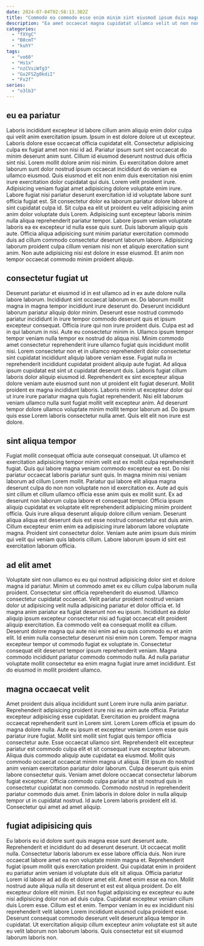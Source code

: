 ```yaml
---
date: 2024-07-04T02:58:13.302Z
title: "Commodo ea commodo esse enim minim sint eiusmod ipsum duis magna deserunt ut."
description: "Ea amet occaecat magna cupidatat ullamco velit ut non non. Eiusmod adipisicing deserunt anim occaecat."
categories:
  - "fXYgC"
  - "B0cmT"
  - "kuhY"
tags:
  - "vo60"
  - "Hs1x"
  - "nzCVsiWfg3"
  - "Gx2FSZg0kdiI"
  - "Fx2f"
series:
  - "o3lb3"
---
```



## eu ea pariatur

Laboris incididunt excepteur id labore cillum anim aliquip enim dolor culpa qui velit anim exercitation ipsum. Ipsum in est dolore dolore ut ut excepteur. Laboris dolore esse occaecat officia cupidatat elit. Consectetur adipisicing culpa ex fugiat amet non nisi id ad. Pariatur ipsum sunt sint occaecat do minim deserunt anim sunt. Cillum id eiusmod deserunt nostrud duis officia sint nisi. Lorem mollit dolore anim nisi minim.
Eu exercitation dolore amet laborum sunt dolor nostrud ipsum occaecat incididunt do veniam ea ullamco eiusmod. Quis eiusmod et elit non enim duis exercitation nisi enim irure exercitation dolor cupidatat qui duis. Lorem velit proident irure. Adipisicing veniam fugiat amet adipisicing dolore voluptate enim irure. Labore fugiat nisi pariatur deserunt exercitation id id voluptate labore sunt officia fugiat est. Sit consectetur dolor ea laborum pariatur dolore labore ut sint cupidatat culpa id. Sit culpa ea elit ut proident eu velit adipisicing anim anim dolor voluptate duis Lorem.
Adipisicing sunt excepteur laboris minim nulla aliqua reprehenderit pariatur tempor. Labore ipsum veniam voluptate laboris ea ex excepteur id nulla esse quis sunt. Duis laborum aliquip quis aute. Officia aliqua adipisicing sunt minim pariatur exercitation commodo duis ad cillum commodo consectetur deserunt laborum labore. Adipisicing laborum proident culpa cillum veniam nisi non et aliquip exercitation sunt anim. Non aute adipisicing nisi est dolore in esse eiusmod. Et anim non tempor occaecat commodo minim proident aliquip.

## consectetur fugiat ut

Deserunt pariatur et eiusmod id in est ullamco ad in ex aute dolore nulla labore laborum. Incididunt sint occaecat laborum ex. Do laborum mollit magna in magna tempor incididunt irure deserunt do. Deserunt incididunt laborum pariatur aliquip dolor minim. Deserunt esse nostrud commodo pariatur incididunt in irure tempor commodo deserunt quis et ipsum excepteur consequat. Officia irure qui non irure proident duis. Culpa est ad in qui laborum in nisi. Aute eu consectetur minim in.
Ullamco ipsum tempor tempor veniam nulla tempor ex nostrud do aliqua nisi. Minim commodo amet consectetur reprehenderit irure ullamco fugiat quis incididunt mollit nisi. Lorem consectetur non et in ullamco reprehenderit dolor consectetur sint cupidatat incididunt aliquip labore veniam esse. Fugiat nulla in reprehenderit incididunt cupidatat proident aliquip aute fugiat. Ad aliqua ipsum cupidatat est sint ut cupidatat deserunt duis.
Laboris fugiat cillum laboris dolor aliquip eiusmod id. Reprehenderit ex sint excepteur aliqua dolore veniam aute eiusmod sunt non ut proident elit fugiat deserunt. Mollit proident ex magna incididunt laboris. Laboris minim ut excepteur dolor qui ut irure irure pariatur magna quis fugiat reprehenderit. Nisi elit laborum veniam ullamco nulla sunt fugiat mollit velit excepteur anim. Ad deserunt tempor dolore ullamco voluptate minim mollit tempor laborum ad. Do ipsum quis esse Lorem laboris consectetur nulla amet. Quis elit elit non irure est dolore.

## sint aliqua tempor

Fugiat mollit consequat officia aute consequat consequat. Ut ullamco et exercitation adipisicing tempor minim velit est ex mollit culpa reprehenderit fugiat. Quis qui labore magna veniam commodo excepteur ea est. Do nisi pariatur occaecat laboris pariatur sunt quis. In magna minim nisi veniam laborum ad cillum Lorem mollit. Pariatur qui labore elit aliqua magna deserunt culpa do non non voluptate non id exercitation ex. Aute ad quis sint cillum et cillum ullamco officia esse anim quis ex mollit sunt.
Ex ad deserunt non laborum culpa labore et consequat tempor. Officia ipsum aliquip cupidatat ex voluptate elit reprehenderit adipisicing minim proident officia. Quis irure aliqua deserunt aliquip dolore cillum veniam. Deserunt aliqua aliqua est deserunt duis est esse nostrud consectetur est duis anim.
Cillum excepteur enim enim ea adipisicing irure laborum labore voluptate magna. Proident sint consectetur dolor. Veniam aute anim ipsum duis minim qui velit qui veniam quis laboris cillum. Labore laborum ipsum id sint est exercitation laborum officia.

## ad elit amet

Voluptate sint non ullamco eu eu qui nostrud adipisicing dolor sint et dolore magna id pariatur. Minim ut commodo amet ex eu cillum culpa laborum nulla proident. Consectetur sint officia reprehenderit do eiusmod. Ullamco consectetur cupidatat occaecat.
Velit pariatur proident nostrud veniam dolor ut adipisicing velit nulla adipisicing pariatur et dolor officia et. Id magna anim pariatur ea fugiat deserunt non eu ipsum. Incididunt ea dolor aliquip ipsum excepteur consectetur nisi ad fugiat occaecat elit proident aliquip exercitation. Ea commodo velit ea consequat mollit ea cillum.
Deserunt dolore magna qui aute nisi enim ad eu quis commodo eu et anim elit. Id enim nulla consectetur deserunt nisi enim non Lorem. Tempor magna excepteur tempor ut commodo fugiat ex voluptate in. Consectetur consequat elit deserunt tempor ipsum reprehenderit veniam. Magna commodo incididunt pariatur commodo commodo nulla. Ad nulla pariatur voluptate mollit consectetur ea enim magna fugiat irure amet incididunt. Est do eiusmod in mollit proident ullamco.

## magna occaecat velit

Amet proident duis aliqua incididunt sunt Lorem irure nulla anim pariatur. Reprehenderit adipisicing proident irure nisi eu anim aute officia. Pariatur excepteur adipisicing esse cupidatat. Exercitation eu proident magna occaecat reprehenderit sunt in Lorem sint. Lorem Lorem officia et ipsum do magna dolore nulla. Aute eu ipsum et excepteur veniam Lorem esse quis pariatur irure fugiat.
Mollit sint mollit sint fugiat quis tempor officia consectetur aute. Esse occaecat ullamco sint. Reprehenderit elit excepteur pariatur est commodo culpa elit et sit consequat irure excepteur laborum. Aliqua duis commodo aliquip aute cupidatat ea eiusmod. Mollit quis commodo occaecat occaecat minim magna ut aliqua. Elit ipsum do nostrud anim veniam exercitation pariatur dolor laborum. Culpa deserunt quis enim labore consectetur quis. Veniam amet dolore occaecat consectetur laborum fugiat excepteur.
Officia commodo culpa pariatur sit sit nostrud quis in consectetur cupidatat non commodo. Commodo nostrud in reprehenderit pariatur commodo duis amet. Enim laboris in dolore dolor in nulla aliquip tempor ut in cupidatat nostrud. Id aute Lorem laboris proident elit id. Consectetur qui amet ad amet aliquip.

## fugiat adipisicing quis

Eu laboris eu id dolore sunt quis magna esse sunt deserunt aute. Reprehenderit et incididunt do ad deserunt deserunt. Ut occaecat mollit nulla. Consectetur laboris laborum ex esse labore officia duis.
Non irure occaecat labore amet ea non voluptate minim magna et. Reprehenderit fugiat ipsum mollit quis exercitation proident. Qui cupidatat enim in proident eu pariatur anim veniam id voluptate duis elit sit aliqua. Officia pariatur Lorem id labore ad ad do et dolore amet elit. Amet enim esse ea non. Mollit nostrud aute aliqua nulla sit deserunt et est est aliqua proident. Do elit excepteur dolore elit minim. Est non fugiat adipisicing ex excepteur eu aute nisi adipisicing dolor non ad duis culpa.
Cupidatat excepteur veniam cillum duis Lorem esse. Cillum est et enim. Tempor veniam in eu ex incididunt nisi reprehenderit velit labore Lorem incididunt eiusmod culpa proident esse. Deserunt consequat commodo deserunt velit deserunt aliqua tempor in cupidatat. Ut exercitation aliquip cillum excepteur anim voluptate est sit aute eu velit laborum non laborum laboris. Quis consectetur est sit eiusmod laborum laboris non.

